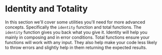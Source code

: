 # Identity and Totality

In this section we'll cover some utilities you'll need for more advanced concepts. Specifically the `identity` function and total functions. The `identity` function gives you back what you give it. Identity will help you mainly in composing and in error conditions. Total functions ensure your functions will work with any input. They also help make your code less likely to throw errors and slightly help in them returning the expected results.
